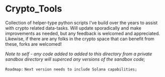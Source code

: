 # Crypto_Tools

Collection of helper-type python scripts I've build over the years to assist with crypto related data-tasks. Will update sporadically and make improvements as needed, but any feedback is welcomed and appreciated. Likewise, if there are any folks in the crypto space that can benefit from these, forks are welcomed!

*Note to self - any code added to added to this directory from a private sandbox directory will superced any versions of the sandbox code;*

`Roadmap:`
`Next version needs to include Solana capabilities;`